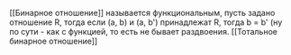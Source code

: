[[Бинарное отношение]] называется функциональным, пусть задано отношение R, тогда если 
(a, b) и (a, b') принадлежат R, тогда b = b' (ну по сути - как с функцией, то есть не бывает раздвоения.
[[Тотальное бинарное отношение]]


